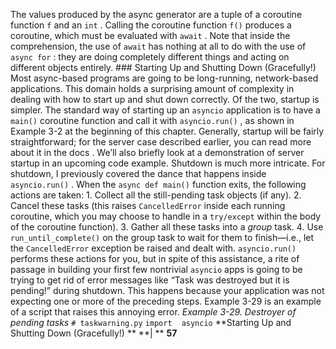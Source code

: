 The values produced by the async generator are a tuple of a coroutine function  `f` and an  `int` . Calling the coroutine function  `f()`  produces a coroutine, which must be evaluated with  `await` . Note that inside the comprehension, the use of  `await`  has nothing at all to do with the use of  `async for` : they are doing completely different things and acting on different objects entirely. ### Starting Up and Shutting Down (Gracefully!)
 Most async-based programs are going to be long-running, network-based applications. This domain holds a surprising amount of complexity in dealing with how to start up and shut down correctly. Of the two, startup is simpler. The standard way of starting up an  `asyncio`  application  is to have a  `main()`  coroutine function and call it with  `asyncio.run()` , as shown in Example 3-2  at the beginning of this chapter. Generally, startup will be fairly straightforward; for the server case described earlier, you can read more about it  in the docs . We’ll also briefly look at a demonstration of server startup in an upcoming code example. Shutdown is much more intricate. For shutdown, I previously covered the dance that happens inside  `asyncio.run()` . When the  `async def main()`  function exits, the following actions are taken: 1.  Collect all the still-pending task objects (if any). 2.  Cancel these tasks (this raises  `CancelledError`  inside each running coroutine, which you may choose to handle in a  `try/except`  within the body of the coroutine function). 3.  Gather all these tasks into a  *group*  task. 4.  Use  `run_until_complete()`  on the group task to wait for them to finish—i.e., let the  `CancelledError`  exception be raised and dealt with. `asyncio.run()`  performs these actions for you, but in spite of this assistance, a rite of passage in building your first few nontrivial  `asyncio`  apps is going to be trying to get rid of error messages like “Task was destroyed but it is pending!” during shutdown. This happens because your application was not expecting one or more of the preceding steps.  Example 3-29  is an example of a script that raises this annoying error. *Example 3-29. Destroyer of pending tasks* `# taskwarning.py` `import` ` ` `asyncio` **Starting Up and Shutting Down (Gracefully!) ** **| ** **57**